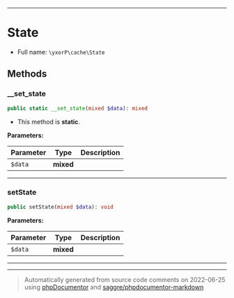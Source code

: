 ***

# State

* Full name: `\yxorP\cache\State`

## Methods

### __set_state

```php
public static __set_state(mixed $data): mixed
```

* This method is **static**.

**Parameters:**

| Parameter | Type | Description |
|-----------|------|-------------|
| `$data` | **mixed** |  |

***

### setState

```php
public setState(mixed $data): void
```

**Parameters:**

| Parameter | Type | Description |
|-----------|------|-------------|
| `$data` | **mixed** |  |

***

***
> Automatically generated from source code comments on 2022-06-25 using [phpDocumentor](http://www.phpdoc.org/) and [saggre/phpdocumentor-markdown](https://github.com/Saggre/phpDocumentor-markdown)

